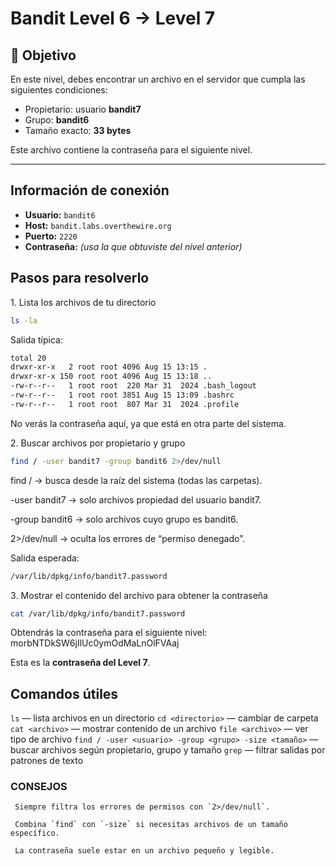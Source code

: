 # Bandit Level 6 → Level 7

## 🎯 Objetivo

En este nivel, debes encontrar un archivo en el servidor que cumpla las siguientes condiciones:

* Propietario: usuario **bandit7**
* Grupo: **bandit6**
* Tamaño exacto: **33 bytes**

Este archivo contiene la contraseña para el siguiente nivel.

---
## Información de conexión

* **Usuario:** `bandit6`
* **Host:** `bandit.labs.overthewire.org`
* **Puerto:** `2220`
* **Contraseña:** *(usa la que obtuviste del nivel anterior)*

## Pasos para resolverlo

1️. Lista los archivos de tu directorio
```bash
ls -la
```

Salida típica:
```bash
total 20
drwxr-xr-x   2 root root 4096 Aug 15 13:15 .
drwxr-xr-x 150 root root 4096 Aug 15 13:18 ..
-rw-r--r--   1 root root  220 Mar 31  2024 .bash_logout
-rw-r--r--   1 root root 3851 Aug 15 13:09 .bashrc
-rw-r--r--   1 root root  807 Mar 31  2024 .profile
```

No verás la contraseña aquí, ya que está en otra parte del sistema.

2️. Buscar archivos por propietario y grupo
```bash
find / -user bandit7 -group bandit6 2>/dev/null
```
find / → busca desde la raíz del sistema (todas las carpetas).

  -user bandit7 → solo archivos propiedad del usuario bandit7.
  
  -group bandit6 → solo archivos cuyo grupo es bandit6.
  
  2>/dev/null → oculta los errores de “permiso denegado”.

Salida esperada:
```bash
/var/lib/dpkg/info/bandit7.password
```

3️. Mostrar el contenido del archivo para obtener la contraseña
```bash
cat /var/lib/dpkg/info/bandit7.password
```

 Obtendrás la contraseña para el siguiente nivel: morbNTDkSW6jIlUc0ymOdMaLnOlFVAaj

 Esta es la **contraseña del Level 7**.

## Comandos útiles

`ls` — lista archivos en un directorio
`cd <directorio>` — cambiar de carpeta
`cat <archivo>` — mostrar contenido de un archivo
`file <archivo>` — ver tipo de archivo
`find / -user <usuario> -group <grupo> -size <tamaño>` — buscar archivos según propietario, grupo y tamaño
 `grep` — filtrar salidas por patrones de texto


### CONSEJOS
     Siempre filtra los errores de permisos con `2>/dev/null`.
     
     Combina `find` con `-size` si necesitas archivos de un tamaño específico.
     
     La contraseña suele estar en un archivo pequeño y legible.

